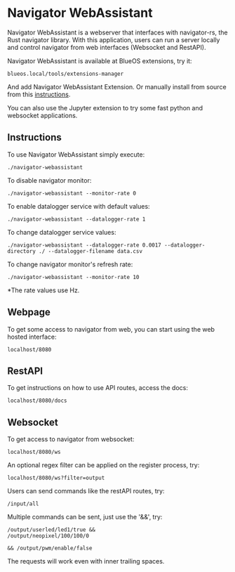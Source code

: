 # Navigator WebAssistant

Navigator WebAssistant is a webserver that interfaces with navigator-rs, the Rust navigator library.
With this application, users can run a server locally and control navigator from web interfaces (Websocket and RestAPI).

Navigator WebAssistant is available at BlueOS extensions, try it:
```
blueos.local/tools/extensions-manager
```
And add Navigator WebAssistant Extension. Or manually install from source from this [instructions].

You can also use the Jupyter extension to try some fast python and websocket applications.

[instructions]: https://github.com/RaulTrombin/blueos-navigator-assitant
## Instructions

To use Navigator WebAssistant simply execute:
```
./navigator-webassistant
```

To disable navigator monitor:

```
./navigator-webassistant --monitor-rate 0
```

To enable datalogger service with default values:
```
./navigator-webassistant --datalogger-rate 1
```

To change datalogger service values:
```
./navigator-webassistant --datalogger-rate 0.0017 --datalogger-directory ./ --datalogger-filename data.csv
```

To change navigator monitor's refresh rate:

```
./navigator-webassistant --monitor-rate 10
```

*The rate values use Hz.

## Webpage

To get some access to navigator from web, you can start using the web hosted interface:
```
localhost/8080
```

## RestAPI

To get instructions on how to use API routes, access the docs:
```
localhost/8080/docs
```

## Websocket

To get access to navigator from websocket:
```
localhost/8080/ws
```
An optional regex filter can be applied on the register process, try:
```
localhost/8080/ws?filter=output
```
Users can send commands like the restAPI routes, try:
```
/input/all
```
Multiple commands can be sent, just use the '&&', try:
```
/output/userled/led1/true &&
/output/neopixel/100/100/0

&& /output/pwm/enable/false
```
The requests will work even with inner trailing spaces.
